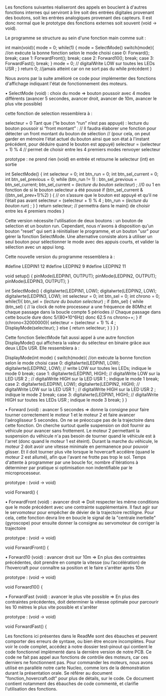 Les fonctions suivantes réaliseront des appels en bouclent à d'autres fonctions internes qui serviront à lire soit des entrées digitales provenant des boutons,
soit les entrées analogiques provenant des capteurs. Il est donc normal que le prototype des fonctions externes soit souvent (void -> void).


Le programme se structure au sein d'une fonction main comme suit :


int main(void){
	mode = 0;
	while(1) {
		mode = SelectMode()
		switch(mode){   //on exécute la bonne fonction selon le mode choisi
			case 0:
				Forward();
				break;
			case 1:
				ForwardFront();
				break;
			case 2:
				Forward10();
				break;
			case 3:
				ForwardFast();
				break;
		}
		mode = 0;
		// digitalWrite LOW sur toutes les LEDs USR ;
	}
	return 0; //jamais atteint car on ne sort pas du while précédent
}

Nous avons par la suite amélioré ce code pour implémenter des fonctions d'affichage indiquant l'état de fonctionnement des moteurs.

•	SelectMode (void) : choix du mode => bouton poussoir avec 4 modes différents (avancer 5 secondes, avancer droit, avancer de 10m, avancer le plus vite possible)

cette fonction de selection ressemblera à :

selecteur = 0
Tant que (“le bouton “run” n’est pas appuyé) :
	lecture du bouton poussoir
		si “front montant” :   // Il faudra élaborer une fonction pour détecter un front montant du bouton de sélection
		// (pour cela, on peut garder en mémoire l'état actuel du bouton ainsi que son état à l'instant précédent, pour déduire quand le bouton est appuyé)
			selecteur = (selecteur + 1) % 4   // permet de choisir entre les 4 premiers modes
renvoyer selecteur

prototype : ne prend rien (void) en entrée et retourne le selecteur (int) en sortie

int SelectMode() {
	int selecteur = 0;
	int btn_run = 0;
	int btn_sel_current = 0;
	int btn_sel_previous = 0;
	while (btn_run != 1) :
		btn_sel_previous = btn_sel_current;
		btn_sel_current = (*lecture du bouton selecteur*) ; //0 ou 1 en fonction de si le bouton selecteur a été poussé
		if (btn_sel_current & ((btn_sel_prev+1)%2) ) {
// on s’assure que le bouton est appuyé et qu’il ne l’était pas avant
			selecteur = (selecteur + 1) % 4 ;
		btn_run = (*lecture du bouton run*) ;
		}
	}
return selecteur;   // permettra dans le main() de choisir entre les 4 premiers modes
}

Cette version nécessite l'utilisation de deux boutons : un bouton de selection et un bouton run.
Cependant, nous n'avons à disposition qu'un bouton "reset" qui sert à réinitialiser le programme, et un bouton "usr" pour gérer la fonction SelectMode.
Une alternative consiste alors à utiliser un seul bouton pour sélectionner le mode avec des appuis courts, et valider la sélection avec un appui long.


Cette nouvelle version du programme ressemblera à :

#define LEDPIN1 12
#define LEDPIN2 9
#define LEDPIN2 11

void setup() {
	pinMode(LEDPIN1, OUTPUT);
	pinMode(LEDPIN2, OUTPUT);
	pinMode(LEDPIN3, OUTPUT);
}


int SelectMode() {
	digitalwrte(LEDPIN1, LOW);
	digitalwrte(LEDPIN2, LOW);
	digitalwrte(LEDPIN3, LOW);
	int selecteur = 0;
	int btn_sel = 0;
	int chrono = 0;
	while(1){
		btn_sel = (*lecture du bouton selecteur*) ; 
		if (btn_sel) {
			while (btn_sel) {
			// la clock de notre processeur a une fréquence de 80Mhz et chaque passage dans la boucle compte 5 périodes
			// Chaque passage dans cette boucle dure donc 5/(80*10^6Hz) donc 62.5 ns
				chrono++; 
				}
			if (chrono<32000000){
				selecteur = (selecteur + 1) % 4 ;
				DisplayMode(selecteur);
				}
			else {
				return selecteur;
			}
		}
	}
}



Cette fonction SelectMode fait aussi appel à une autre fonction DisplayMode() qui affichera la valeur du sélecteur en binaire grâce aux deux LEDs USR.
Elle ressemblera à :




DisplayMode(int mode) {
	switch(mode){   //on exécute la bonne fonction selon le mode choisi
		case 0:
			digitalwrte(LEDPIN1, LOW);
			digitalwrte(LEDPIN2, LOW);
			// write LOW sur toutes les LEDs;  indique le mode 0
			break;
		case 1:
			digitalwrte(LEDPIN1, HIGH);
			// digitalWrite LOW sur la LED USR 2 ;
			// digitalWrite HIGH sur la LED USR 1 ;   indique le mode 1
			break;
		case 2:
			digitalwrte(LEDPIN1, LOW);
			digitalwrte(LEDPIN2, HIGH);
			// digitalWrite LOW sur la LED USR 1 ;
			// digitalWrite HIGH sur la LED USR 2 ;   indique le mode 2
			break;
		case 3:
			digitalwrte(LEDPIN1, HIGH);
			// digitalWrite HIGH sur toutes les LEDs USR ;   indique le mode 3
			break;
	}
}

•	Forward (void) : avancer 5 secondes => donne la consigne pour faire tourner correctement le moteur 1 et le moteur 2 et faire avancer l'aéroglisseur 5 secondes.
On ne se préoccupe pas de la trajectoire dans cette fonction. On cherche surtout quelle suspension on doit fournir au véhicule pour avancer sans frottement.
Le moteur 2 permettant la suspension du véhicule n'a pas besoin de tourner quand le véhicule est à l'arret (donc quand le moteur 1 est éteint).
Durant la marche du véhicule, le moteur 2 doit avoir une vitesse minimale en permanence pour pouvoir glisser.
Et il doit tourner plus vite lorsque le hovercarft accélère (quand le moteur 2 est allumé), afin que l'avant ne frotte pas trop le sol.
Temps d'attente à programmer par une boucle for, nombre d'itérations à déterminer par pratique si optimisation non indentifiable par le microprocesseur.

prototype : (void -> void)

void Forward() {

•	ForwardFront (void) : avancer droit => Doit respecter les même conditions que le mode précédent avec une contrainte supplémentaire.
Il faut agir sur le servomoteur pour empêcher de dévier de la trajectoire rectiligne.
Pour cela, cette fonction devra lire en boucle le signal de la "centrale inertielle"(gyroscope) pour ensuite donner la consigne au servomoteur de corriger la trajectoire

prototype : (void -> void)

void ForwardFront() {

•	Forward10 (void) : avancer droit sur 10m => En plus des contraintes précédentes,
doit prendre en compte la vitesse (ou l’accélération) de l’hovercraft pour connaître sa position et le faire s'arrêter après 10m

prototype : (void -> void)

void Forward10() {

•	ForwardFast (void) : avancer le plus vite possible => En plus des contraintes précédentes,
doit determiner la vitesse optimale pour parcourir les 10 mètres le plus vite possible et s'arrêter

prototype : (void -> void)

void ForwardFast() {

Les fonctions ici présentes dans le ReadMe sont des ébauches et peuvent comporter des erreurs de syntaxe, ou bien être encore incomplètes. Pour voir le code complet, accédez à notre dossier test-pinout qui contient le code fonctionnel implémenté dans la dernière version de notre PCB. Ce code ne fait pas appel aux fonctions de contrôle des moteurs, car ces derniers ne fonctionnent pas. 
Pour commander les moteurs, nous avons utilisé en parallèle notre carte Nucleo, comme lors de la démonstration durant la présentation orale.
Se référer au document "fonction_hovercraft.odt" pour plus de détails, sur le code. Ce document contient notamment des ébauches de code commenté, et clarifie l'utilisation des fonctions.
